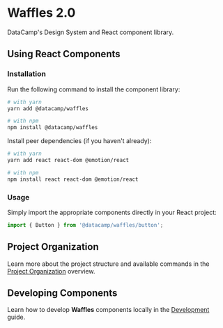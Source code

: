 # Waffles 2.0

DataCamp's Design System and React component library.

## Using React Components

### Installation

Run the following command to install the component library:

```bash
# with yarn
yarn add @datacamp/waffles

# with npm
npm install @datacamp/waffles
```

Install peer dependencies (if you haven't already):

```bash
# with yarn
yarn add react react-dom @emotion/react

# with npm
npm install react react-dom @emotion/react
```

### Usage

Simply import the appropriate components directly in your React project:

```js
import { Button } from '@datacamp/waffles/button';
```

## Project Organization

Learn more about the project structure and available commands in the [Project Organization](https://github.com/datacamp/waffles/blob/master/docs/PROJECT_ORGANIZATION.md) overview.

## Developing Components

Learn how to develop **Waffles** components locally in the [Development](https://github.com/datacamp/waffles/blob/master/docs/DEVELOPMENT.md) guide.
